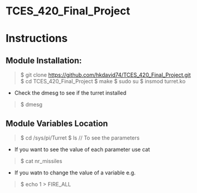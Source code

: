 # TCES_420_Final_Project

# Instructions
## Module Installation:
> $ git clone https://github.com/hkdavid74/TCES_420_Final_Project.git
> $ cd TCES_420_Final_Project
> $ make
> $ sudo su
> $ insmod turret.ko

* Check the dmesg to see if the turret installed
> $ dmesg

## Module Variables Location
> $ cd /sys/pi/Turret
> $ ls // To see the parameters
* If you want to see the value of each parameter use cat
> $ cat nr_missiles
* If you watn to change the value of a variable e.g.
> $ echo 1 > FIRE_ALL
